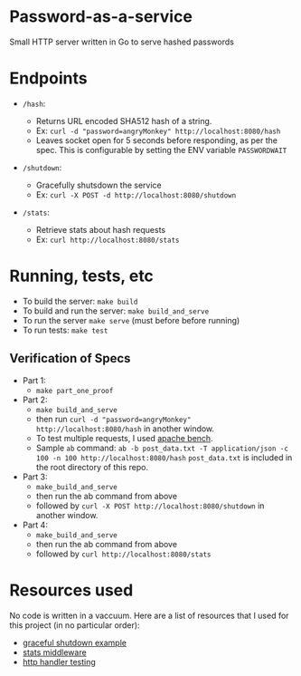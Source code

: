 # Password-as-a-service
Small HTTP server written in Go to serve hashed passwords

# Endpoints
- `/hash`: 
	- Returns URL encoded SHA512 hash of a string. 
	- Ex: `curl -d "password=angryMonkey" http://localhost:8080/hash`
	- Leaves socket open for 5 seconds before responding, as per the spec. This is configurable by setting the ENV variable `PASSWORDWAIT`

- `/shutdown`: 
	- Gracefully shutsdown the service
	- Ex: `curl -X POST -d http://localhost:8080/shutdown`

- `/stats`: 
	- Retrieve stats about hash requests
	- Ex: `curl http://localhost:8080/stats`

# Running, tests, etc
- To build the server: `make build`
- To build and run the server: `make build_and_serve`
- To run the server `make serve` (must before before running)
- To run tests: `make test`

## Verification of Specs
- Part 1: 
	- `make part_one_proof`
- Part 2: 
	- `make build_and_serve`
	- then run `curl -d "password=angryMonkey" http://localhost:8080/hash` in another window. 
	- To test multiple requests, I used [apache bench](https://httpd.apache.org/docs/2.4/programs/ab.html). 
	- Sample `ab` command: `ab -b post_data.txt -T application/json -c 100 -n 100 http://localhost:8080/hash` `post_data.txt` is included in the root directory of this repo.
- Part 3: 
	- `make_build_and_serve`
	- then run the ab command from above
	- followed by `curl -X POST http://localhost:8080/shutdown` in another window.
- Part 4: 
	- `make_build_and_serve`
	- then run the ab command from above
	- followed by `curl http://localhost:8080/stats`

	
# Resources used
No code is written in a vaccuum. Here are a list of resources that I used for this project (in no particular order):

- [graceful shutdown example](https://gist.github.com/peterhellberg/38117e546c217960747aacf689af3dc2)
- [stats middleware](https://github.com/thoas/stats)
- [http handler testing](https://blog.questionable.services/article/testing-http-handlers-go/)